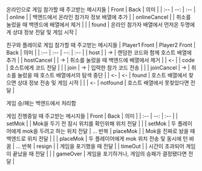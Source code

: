 온라인으로 게임 참가할 때 주고받는 메시지들
| Front        |   Back | 의미 |
| :--          |    --: | :-- |
| online       |        | 백엔드에서 온라인 참가자 정보 배열에 추가             |
| onlineCancel |        | 취소를 눌렀을 때 백엔드에 배열에서 제거              |
|              |  found | 온라인 참가자 배열에서 먼저온 두명에게 상대 정보 전달 및 게임 시작 |

친구와 플레이로 게임 참가할 때 주고받는 메시지들
| Player1 Front | Player2 Front |     Back | 의미 |
| :--           | :--           |      --: | :-- |
| host          |               |     ->   | 랜덤한 코드와 함께 호스트 배열에 추가 |
| hostCancel    |               |     ->   | 취소를 눌렀을 때 백엔드에 배열에서 제거 |
|       <-      |               |     code | 호스트에게 코드 전달         |
|               | join          |     ->   | 입력한 참가 코드 전송 |
|               | joinCancel    |     ->   | 취소를 눌렀을 때 호스트 배열에서의 탐색 중단 |
|     <-        |     <-        |    found | 호스트 배열에서 찾으면 상대 정보 전송 및 게임 시작 |
|               |        <-     | notfound | 호스트 배열에서 못찾았다면 전달 |


게임 승/패는 백엔드에서 처리함

게임 진행중일 때 주고받는 메시지들
| Front    |     Back | 의미 |
| :--      |      --: | :-- |
| setMok   |          | Mok을 두기 전 잠시 위치를 확인위해 위치 전달 |
|          |   setMok | 두 플레이어에게 mok을 두려고 하는 위치 전달 |
... 반복
| placeMok |          | Mok을 진짜로 놨을 때 백엔드로 위치 전달 |
|          | placeMok | 두 플레이어에게 mok 위치 전송 및 동시에 턴 바꿈 |
... 반복
| resign   |          | 게임을 포기했을 때 전달 |
| timeOut  |          | 시간이 초과되어 게임이 끝났을 때 전달 |
|          | gameOver | 게임을 포기하거나, 게임의 승패가 결정됐다면 전달 |